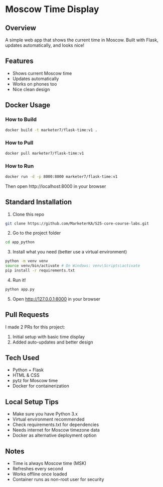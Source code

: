 # Moscow Time Display

## Overview
A simple web app that shows the current time in Moscow. Built with Flask, updates automatically, and looks nice!

## Features
- Shows current Moscow time
- Updates automatically
- Works on phones too
- Nice clean design

## Docker Usage
### How to Build
```bash
docker build -t marketer7/flask-time:v1 .
```

### How to Pull
```bash
docker pull marketer7/flask-time:v1
```

### How to Run
```bash
docker run -d -p 8000:8000 marketer7/flask-time:v1
```
Then open http://localhost:8000 in your browser

## Standard Installation
1. Clone this repo
```bash
git clone https://github.com/MarketerKA/S25-core-course-labs.git
```
2. Go to the project folder
```bash
cd app_python
```
3. Install what you need (better use a virtual environment)
```bash
python -m venv venv
source venv/bin/activate # On Windows: venv\Scripts\activate
pip install -r requirements.txt
```
4. Run it!
```bash
python app.py
```
5. Open http://127.0.0.1:8000 in your browser

## Pull Requests
I made 2 PRs for this project:
1. Initial setup with basic time display
2. Added auto-updates and better design

## Tech Used
- Python + Flask
- HTML & CSS
- pytz for Moscow time
- Docker for containerization

## Local Setup Tips
- Make sure you have Python 3.x
- Virtual environment recommended
- Check requirements.txt for dependencies
- Needs internet for Moscow timezone data
- Docker as alternative deployment option

## Notes
- Time is always Moscow time (MSK)
- Refreshes every second
- Works offline once loaded
- Container runs as non-root user for security
